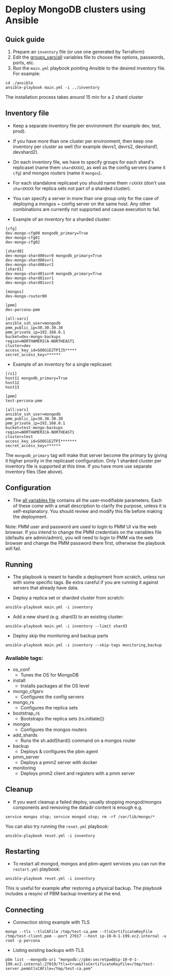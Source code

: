 # Deploy MongoDB clusters using Ansible
## Quick guide
1. Prepare an `inventory` file (or use one generated by Terraform)
2. Edit the [groups_vars/all](group_vars/all) variables file to choose the options, passwords, ports, etc.
3. Run the `main.yml` playbook pointing Ansible to the desired inventory file. For example:
```
cd ./ansible
ansible-playbook main.yml -i ../inventory
```

The installation process takes around 15 min for a 2 shard cluster

## Inventory file

- Keep a separate inventory file per environment (for example dev, test, prod).
- If you have more than one cluster per environment, then keep one inventory per cluster as well (for example devrs1, devrs2, devshard1, devshard2).
- On each inventory file, we have to specify groups for each shard's replicaset (name them `shardXXXX`), as well as the config servers (name it `cfg`) and mongos routers (name it `mongos`).
- For each standalone replicaset you should name them `rsXXXX` (don't use `shardXXXX` for replica sets not part of a sharded cluster).
- You can specify a server in more than one group only for the case of deploying a mongos + config server on the same host. Any other combinations are currently not supported and cause execution to fail.

- Example of an inventory for a sharded cluster:
```
[cfg]
dev-mongo-cfg00 mongodb_primary=True
dev-mongo-cfg01
dev-mongo-cfg02

[shard0]
dev-mongo-shard00svr0 mongodb_primary=True
dev-mongo-shard00svr1
dev-mongo-shard00svr2
[shard1]
dev-mongo-shard01svr0 mongodb_primary=True
dev-mongo-shard01svr1
dev-mongo-shard01svr2

[mongos]
dev-mongo-router00

[pmm]
dev-percona-pmm

[all:vars]
ansible_ssh_user=mongodb
pmm_public_ip=30.30.30.30
pmm_private_ip=192.168.0.1
bucket=dev-mongo-backups
region=NORTHAMERICA-NORTHEAST1
cluster=dev
access_key_id=GOOG1E2TPIJ5*****
secret_access_key=******
```

- Example of an inventory for a single replicaset:
```
[rs1]
host11 mongodb_primary=True
host12
host13

[pmm]
test-percona-pmm

[all:vars]
ansible_ssh_user=mongodb
pmm_public_ip=30.30.30.30
pmm_private_ip=192.168.0.1
bucket=test-mongo-backups
region=NORTHAMERICA-NORTHEAST1
cluster=test
access_key_id=GOOG1E2TPI*******
secret_access_key=******
```

The `mongodb_primary` tag will make that server become the primary by giving it higher priority in the replicaset configuration.
Only 1 sharded cluster per inventory file is supported at this time. If you have more use separate inventory files (See above).

## Configuration
* The [all variables file](group_vars/all) contains all the user-modifiable parameters. Each of these come with a small description to clarify the purpose, unless it is self-explanatory.
You should review and modify this file before making the deployment.

Note: PMM user and password are used to login to PMM UI via the web browser. If you intend to change the PMM credentials on the variables file (defaults are admin/admin), you will need to login to PMM via the web browser and change the PMM password there first, otherwise the playbook will fail.

## Running
* The playbook is meant to handle a deployment from scratch, unless run with some specific tags. Be extra careful if you are running it against servers that already have data.

* Deploy a replica set or sharded cluster from scratch:
```
ansible-playbook main.yml -i inventory
```
* Add a new shard (e.g. shard3) to an existing cluster:
```
ansible-playbook main.yml -i inventory --limit shard3
```
* Deploy skip the monitoring and backup parts
```
ansible-playbook main.yml -i inventory --skip-tags monitoring,backup
```

### Available tags:
  - os_conf
    - Tunes the OS for MongoDB
  - install
    - Installs packages at the OS level
  - mongo_cfgsrv
    - Configures the config servers
  - mongo_rs
    - Configures the replica sets
  - bootstrap_rs
    - Bootstraps the replica sets (rs.initiate())
  - mongos
    - Configures the mongos routers
  - add_shards
    - Runs the sh.addShard() command on a mongos router
  - backup
    - Deploys & configures the pbm agent    
  - pmm_server
    - Deploys a pmm2 server with docker
  - monitoring
    - Deploys pmm2 client and registers with a pmm server

## Cleanup
* If you want cleanup a failed deploy, usually stopping mongod/mongos components and removing the datadir content is enough e.g.
```
service mongos stop; service mongod stop; rm -rf /var/lib/mongo/*
```

You can also try running the `reset.yml` playbook:
```
ansible-playbook reset.yml -i inventory
```

## Restarting
* To restart all mongod, mongos and pbm-agent services you can run the `restart.yml` playbook:
```
ansible-playbook reset.yml -i inventory
```

This is useful for example after restoring a physical backup. The playbook includes a resync of PBM backup inventory at the end. 

## Connecting
* Connection string example with TLS
```
mongo --tls --tlsCAFile /tmp/test-ca.pem --tlsCertificateKeyFile /tmp/test-client.pem --port 27017 --host ip-10-0-1-199.ec2.internal -u root -p percona
```
* Listing existing backups with TLS
```
pbm list --mongodb-uri "mongodb://pbm:secretpwd@ip-10-0-1-199.ec2.internal:27019/?tls=true&tlsCertificateKeyFile=/tmp/test-server.pem&tlsCAFile=/tmp/test-ca.pem"
```
